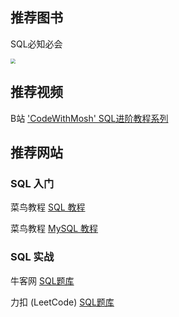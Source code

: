 ## 推荐图书

SQL必知必会

<img src="https://file.ituring.com.cn/ScreenShow/20064bf94ec7b1e61cfa" style="zoom: 50%;" />

## 推荐视频

B站 ['CodeWithMosh' SQL进阶教程系列](https://www.bilibili.com/video/BV1UE41147KC)

## 推荐网站

### SQL 入门

菜鸟教程 [SQL 教程](https://www.runoob.com/sql/sql-tutorial.html)

菜鸟教程 [MySQL 教程](https://www.runoob.com/mysql/mysql-tutorial.html)

### SQL 实战

牛客网 [SQL题库](https://www.nowcoder.com/ta/sql)

力扣 (LeetCode) [SQL题库](https://leetcode-cn.com/problemset/all/)

